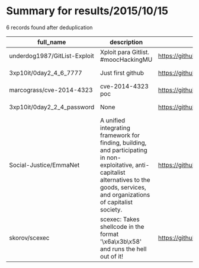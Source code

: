 
# Summary for results/2015/10/15
    
6 records found after deduplication

| full_name | description | html_url | matched_list | matched_count | pushed_at | size | stargazers_count | language | forks_count |
|------------------------------|---------------------------------------------------------------------------------------------------------------------------------------------------------------------------------------------|-------------------------------------------------|----------------------|-----------------|---------------------------|--------|--------------------|------------|---------------|
| underdog1987/GitList-Exploit | Xploit para Gitlist. #moocHackingMU | https://github.com/underdog1987/GitList-Exploit | ['exploit'] | 1 | 2015-10-15 02:01:45+00:00 | 144 | 0 | Python | 0 |
| 3xp10it/0day2_4_6_7777 | Just first github | https://github.com/3xp10it/0day2_4_6_7777 | ['0day'] | 1 | 2015-10-15 04:15:13+00:00 | 1660 | 0 | C++ | 0 |
| marcograss/cve-2014-4323 | cve-2014-4323 poc | https://github.com/marcograss/cve-2014-4323 | ['cve poc', 'cve-2'] | 2 | 2015-10-15 04:21:45+00:00 | 89 | 22 | C | 6 |
| 3xp10it/0day2_2_4_password | None | https://github.com/3xp10it/0day2_2_4_password | ['0day'] | 1 | 2015-10-15 05:17:47+00:00 | 452 | 0 | C++ | 0 |
| Social-Justice/EmmaNet | A unified integrating framework for finding, building, and participating in non-exploitative, anti-capitalist alternatives to the goods, services, and organizations of capitalist society. | https://github.com/Social-Justice/EmmaNet | ['exploit'] | 1 | 2015-10-15 12:18:29+00:00 | 128 | 0 | | 0 |
| skorov/scexec | scexec: Takes shellcode in the format '\x6a\x3b\x58' and runs the hell out of it! | https://github.com/skorov/scexec | ['shellcode'] | 1 | 2015-10-15 22:51:15+00:00 | 180 | 1 | C | 1 |
